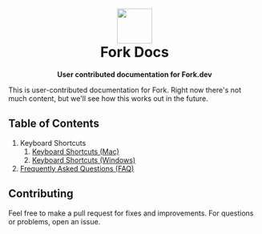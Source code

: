 <div align="center">

# [<img width="70" src="https://avatars1.githubusercontent.com/u/22393631?v=3&s=200">](https://fork.dev)<br/>Fork Docs

**User contributed documentation for Fork.dev**

</div>

This is user-contributed documentation for Fork. Right now there's not much content, but we'll see how this works out in the future.

## Table of Contents

1.	Keyboard Shortcuts
	1.	[Keyboard Shortcuts (Mac)](keyboard-shortcuts-mac.md)
	2.	[Keyboard Shortcuts (Windows)](keyboard-shortcuts-windows.md)
2.	[Frequently Asked Questions (FAQ)](faq.md)

## Contributing
Feel free to make a pull request for fixes and improvements. For questions or problems, open an issue.
